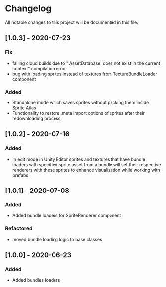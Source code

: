 # Changelog
All notable changes to this project will be documented in this file.

## [1.0.3] - 2020-07-23
### Fix
- failing cloud builds due to "'AssetDatabase' does not exist in the current context" compilation error
- bug with loading sprites instead of textures from TextureBundleLoader component
### Added
- Standalone mode which saves sprites without packing them inside Sprite Atlas
- Functionality to restore .meta import options of sprites after their redownloading process

## [1.0.2] - 2020-07-16
### Added
- In edit mode in Unity Editor sprites and textures that have bundle loaders with specified sprite asset from a bundle will set their respective renderers with these sprites to enhance visualization while working with prefabs

## [1.0.1] - 2020-07-08
### Added
- Added bundle loaders for SpriteRenderer component
### Refactored
- moved bundle loading logic to base classes 

## [1.0.0] - 2020-06-23
### Added
- Added bundles loaders
